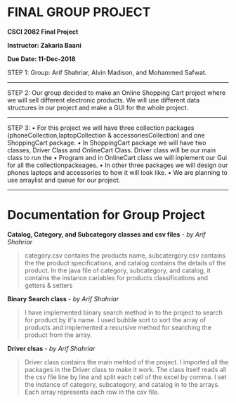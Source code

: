 # FINAL GROUP PROJECT

**CSCI 2082 Final Project**

**Instructor: Zakaria Baani**

**Due Date: 11-Dec-2018**

STEP 1: Group: Arif Shahriar, Alvin Madison, and Mohammed Safwat.

----

STEP 2: Our group decided to make an Online Shopping Cart project where we will sell different electronic products. We will use different data structures in our project and make a GUI for the whole project.

----

STEP 3:
•	For this project we will have three collection packages (phoneCollection,laptopCollection & accessoriesCollection) and one ShoppingCart package.
•	In ShoppingCart package we will have two classes, Driver Class and OnlineCart Class. Driver class will be our main class to run the
•	Program and in OnlineCart class we will inplement our Gui for all the collectionpackeages.
•	In other three packages we will design our phones laptops and accessories to how it will look like.
•	We are planning to use arraylist and queue for our project.

---

# Documentation for Group Project

**Catalog, Category, and Subcategory classes and csv files** - *by Arif Shahriar*
  
> category.csv contains the products name, subcatergory.csv contains the the product specifications, and catalog contains the details
of the product. In the java file of category, subcategory, and catalog, it contains the instance cariables for products classifications
and getters & setters

**Binary Search class** - *by Arif Shahriar*
  
> I have implemented binary search method in to the project to search for product by it's name. I used bubble sort to sort the array of
products and implemented a recursive method for searching the product from the array.

**Driver clsas** - *by Arif Shahriar*
  
> Driver class contains the main mehtod of the project. I imported all the packages in the Driver class to make it work.
The class itself reads all the csv file line by line and split each cell of the excel by comma. I set the instance of category, subcategory, and catalog in to the arrays. Each array represents each row in the csv file.
